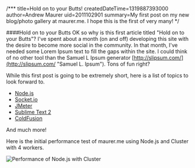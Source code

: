/***
title=Hold on to your Butts!
createdDateTime=1319887393000
author=Andrew Maurer
uid=2011102901
summary=My first post on my new blog/photo gallery at maurer.me. I hope this is the first of very many!
*/

####Hold on to your Butts
OK so why is this first article titled "Hold on to your Butts"? I've spent about a month (on and off) developing this site with the desire to become more social in the community. In that month, I've needed some Lorem Ipsum text to fill the gaps within the site. I could think of no other tool than the Samuel L Ipsum generator
[http://slipsum.com/](http://slipsum.com/ "Samuel L. Ipsum"). Tons of fun right?

While this first post is going to be extremely short, here is a list of topics to look forward to.

* [Node.js](http://nodejs.org/ "Node.js")
* [Socket.io](http://socket.io/ "Node.js and Sockets with Socket.io")
* [JMeter](http://jakarta.apache.org/jmeter/ "JMeter Apache Project")
* [Sublime Text 2](http://www.sublimetext.com/2 "Sublime Text 2")
* [ColdFusion](http://www.adobe.com/products/coldfusion-family.html "ColdFusion")

And much more!

Here is the initial performance test of maurer.me using Node.js and Cluster with 4 workers.

![Performance of Node.js with Cluster](/i/initial-performance-with-cluster.jpg)
